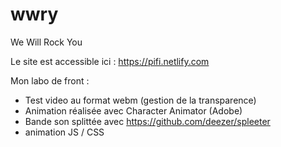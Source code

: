 # wwry
We Will Rock You

Le site est accessible ici : https://pifi.netlify.com

Mon labo de front :

- Test video au format webm (gestion de la transparence)
- Animation réalisée avec Character Animator (Adobe)
- Bande son splittée avec https://github.com/deezer/spleeter
- animation JS / CSS